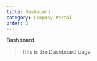 ```yaml
---
title: Dashboard
category: Company Portal
order: 2
---
```


Dashboard

> This is the Dashboard page

